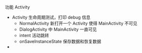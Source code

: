 功能
Activity
- Activity 生命周期测试，打印 debug 信息
    - NormalActivity 新打开一个 Activity 使得 MainActivity 不可见
    - DialogActivity 中 MainActivity 一直可见
    - intent 活动跳转
    - onSaveInstanceState 保存数据和恢复数据
- 


